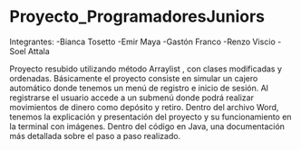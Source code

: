 # Proyecto_ProgramadoresJuniors
Integrantes:
-Bianca Tosetto
-Emir Maya
-Gastón Franco
-Renzo Viscio
-Soel Attala

Proyecto resubido utilizando método Arraylist , con clases modificadas y ordenadas.
Básicamente el proyecto consiste en simular un cajero automático donde tenemos un menú de registro e inicio de sesión. 
Al registrarse el usuario accede a un submenú donde podrá realizar movimientos de dinero como depósito y retiro.
Dentro del archivo Word, tenemos la explicación y presentación del proyecto y su funcionamiento en la terminal con imágenes.
Dentro del código en Java, una documentación más detallada sobre el paso a paso realizado.
